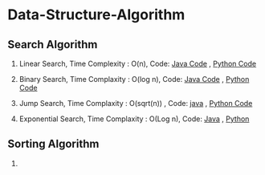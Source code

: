 # Data-Structure-Algorithm

## Search Algorithm

1. Linear Search, Time Complexity : O(n), 
Code: [Java Code](https://github.com/mohitsingla123/Data-Structure/blob/master/Search%20Algorithm/LinearSearch.java)  ,  [Python Code](https://github.com/mohitsingla123/Data-Structure/blob/master/Search%20Algorithm/LinearSearch.py)

2. Binary Search, Time Complaxity : O(log n),
Code: [Java Code](https://github.com/mohitsingla123/Data-Structure/blob/master/Search%20Algorithm/BinarySearch.java)  ,  [Python Code](https://github.com/mohitsingla123/Data-Structure/blob/master/Search%20Algorithm/BinarySearch.py)

3. Jump Search, Time Complaxity : O(sqrt(n)) , Code: [java](https://github.com/mohitsingla123/Data-Structure/blob/master/Search%20Algorithm/JumpSearch.java)  ,  [Python Code](https://github.com/mohitsingla123/Data-Structure/blob/master/JumpSearch.py#L2)

4. Exponential Search,  Time Complaxity : O(Log n),  Code: [Java]()  ,  [Python]() 


## Sorting Algorithm

1. 
